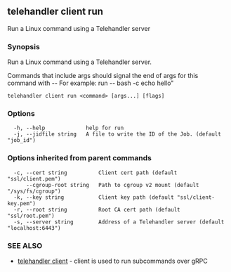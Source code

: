 ## telehandler client run

Run a Linux command using a Telehandler server

### Synopsis

Run a Linux command using a Telehandler server.
	
Commands that include args should signal the end of args for this command with --
For example: run -- bash -c echo hello"

```
telehandler client run <command> [args...] [flags]
```

### Options

```
  -h, --help             help for run
  -j, --jidfile string   A file to write the ID of the Job. (default "job_id")
```

### Options inherited from parent commands

```
  -c, --cert string          Client cert path (default "ssl/client.pem")
      --cgroup-root string   Path to cgroup v2 mount (default "/sys/fs/cgroup")
  -k, --key string           Client key path (default "ssl/client-key.pem")
  -r, --root string          Root CA cert path (default "ssl/root.pem")
  -s, --server string        Address of a Telehandler server (default "localhost:6443")
```

### SEE ALSO

* [telehandler client](telehandler_client.md)	 - client is used to run subcommands over gRPC

